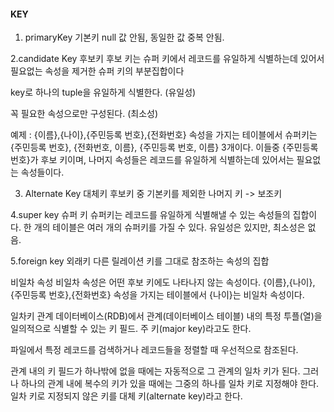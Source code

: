 #### KEY

1. primaryKey 기본키
null 값 안됨, 동일한 값 중복 안됨.

2.candidate Key 후보키
후보 키는 슈퍼 키에서 레코드를 유일하게 식별하는데 있어서 필요없는 속성을 제거한 슈퍼 키의 부분집합이다

key로 하나의 tuple을 유일하게 식별한다. (유일성)

꼭 필요한 속성으로만 구성된다. (최소성)


예제 : {이름},{나이},{주민등록 번호},{전화번호} 속성을 가지는 테이블에서 슈퍼키는 {주민등록 번호}, {전화번호, 이름}, {주민등록 번호, 이름} 3개이다. 이들중 {주민등록 번호}가 후보 키이며, 나머지 속성들은 레코드를 유일하게 식별하는데 있어서는 필요없는 속성들이다.

3. Alternate Key 대체키
후보키 중 기본키를 제외한 나머지 키 -> 보조키 

4.super key 슈퍼 키 
슈퍼키는 레코드를 유일하게 식별해낼 수 있는 속성들의 집합이다. 한 개의 테이블은 여러 개의 슈퍼키를 가질 수 있다.
유일성은 있지만, 최소성은 없음.

5.foreign key 외래키
다른 릴레이션 키를 그대로 참조하는 속성의 집합

비일차 속성
비일차 속성은 어떤 후보 키에도 나타나지 않는 속성이다. {이름},{나이},{주민등록 번호},{전화번호} 속성을 가지는 테이블에서 {나이}는 비일차 속성이다.

일차키
관계 데이터베이스(RDB)에서 관계(데이터베이스 테이블) 내의 특정 투플(열)을 일의적으로 식별할 수 있는 키 필드. 주 키(major key)라고도 한다.

파일에서 특정 레코드를 검색하거나 레코드들을 정렬할 때 우선적으로 참조된다.

관계 내의 키 필드가 하나밖에 없을 때에는 자동적으로 그 관계의 일차 키가 된다. 그러나 하나의 관계 내에 복수의 키가 있을 때에는 그중의 하나를 일차 키로 지정해야 한다. 일차 키로 지정되지 않은 키를 대체 키(alternate key)라고 한다.
